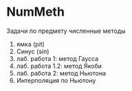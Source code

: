 # NumMeth
Задачи по предмету численные методы
1) ямка (pit)
2) Синус (sin)
3) лаб. работа 1: метод Гаусса
4) лаб. работа 1.2: метод Якоби
5) лаб. работа 2: метод Ньютона
6) Интерполяция по Ньютону
